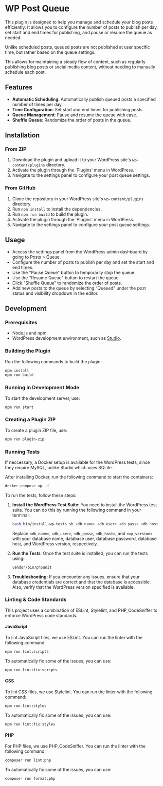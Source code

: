 # WP Post Queue

This plugin is designed to help you manage and schedule your blog posts efficiently. It allows you to configure the number of posts to publish per day, set start and end times for publishing, and pause or resume the queue as needed.

Unlike scheduled posts, queued posts are not published at user specific time, but rather based on the queue settings.

This allows for maintaining a steady flow of content, such as regularly publishing blog posts or social media content, without needing to manually schedule each post.

## Features

- **Automatic Scheduling**: Automatically publish queued posts a specified number of times per day.
- **Time Configuration**: Set start and end times for publishing posts.
- **Queue Management**: Pause and resume the queue with ease.
- **Shuffle Queue**: Randomize the order of posts in the queue.

## Installation

### From ZIP

1. Download the plugin and upload it to your WordPress site's `wp-content/plugins` directory.
2. Activate the plugin through the 'Plugins' menu in WordPress.
3. Navigate to the settings panel to configure your post queue settings.

### From GitHub

1. Clone the repository in your WordPress site's `wp-content/plugins` directory.
2. Run `npm install` to install the dependencies.
3. Run `npm run build` to build the plugin.
4. Activate the plugin through the 'Plugins' menu in WordPress.
5. Navigate to the settings panel to configure your post queue settings.

## Usage

- Access the settings panel from the WordPress admin dashboard by going to Posts > Queue.
- Configure the number of posts to publish per day and set the start and end times.
- Use the "Pause Queue" button to temporarily stop the queue.
- Use the "Resume Queue" button to restart the queue.
- Click "Shuffle Queue" to randomize the order of posts.
- Add new posts to the queue by selecting "Queued" under the post status and visibility dropdown in the editor.

## Development

### Prerequisites

- Node.js and npm
- WordPress development environment, such as [Studio](https://developer.wordpress.com/studio/).

### Building the Plugin

Run the following commands to build the plugin:

```bash
npm install
npm run build
```

### Running in Development Mode

To start the development server, use:

```bash
npm run start
```

### Creating a Plugin ZIP

To create a plugin ZIP file, use:

```bash
npm run plugin-zip
```

### Running Tests

If neccessary, a Docker setup is available for the WordPress tests, since they require MySQL, unlike Studio which uses SQLite.

After installing Docker, run the following command to start the containers:
```bash
docker-compose up -d
```

To run the tests, follow these steps:

1. **Install the WordPress Test Suite**: You need to install the WordPress test suite. You can do this by running the following command in your terminal:

    ```bash
    bash bin/install-wp-tests.sh <db_name> <db_user> <db_pass> <db_host> <wp_version>
    ```

    Replace `<db_name>`, `<db_user>`, `<db_pass>`, `<db_host>`, and `<wp_version>` with your database name, database user, database password, database host, and WordPress version, respectively.

2. **Run the Tests**: Once the test suite is installed, you can run the tests using:

    ```bash
    vendor/bin/phpunit 
    ```

3. **Troubleshooting**: If you encounter any issues, ensure that your database credentials are correct and that the database is accessible. Also, verify that the WordPress version specified is available.

### Linting & Code Standards

This project uses a combination of ESLint, Stylelint, and PHP_CodeSniffer to enforce WordPress code standards.

#### JavaScript

To lint JavaScript files, we use ESLint. You can run the linter with the following command:

```bash
npm run lint:scripts
```

To automatically fix some of the issues, you can use:

```bash
npm run lint:fix:scripts
```

#### CSS

To lint CSS files, we use Stylelint. You can run the linter with the following command:

```bash
npm run lint:styles
```

To automatically fix some of the issues, you can use:

```bash
npm run lint:fix:styles
```

#### PHP

For PHP files, we use PHP_CodeSniffer. You can run the linter with the following command:

```bash
composer run lint:php
```

To automatically fix some of the issues, you can use:

```bash
composer run format:php
```
